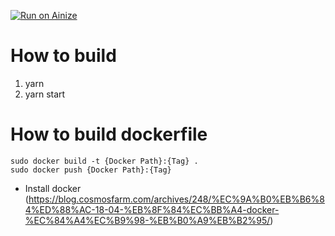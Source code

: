[![Run on Ainize](https://www.ainize.ai/static/images/run_on_ainize_button.svg)](https://ainize.web.app/redirect?git_repo=github.com/ainize-team2/canifish)

# How to build
1. yarn
2. yarn start

# How to build dockerfile
```
sudo docker build -t {Docker Path}:{Tag} .
sudo docker push {Docker Path}:{Tag}
```
- Install docker (https://blog.cosmosfarm.com/archives/248/%EC%9A%B0%EB%B6%84%ED%88%AC-18-04-%EB%8F%84%EC%BB%A4-docker-%EC%84%A4%EC%B9%98-%EB%B0%A9%EB%B2%95/)